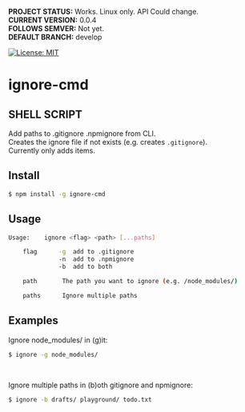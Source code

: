 **PROJECT STATUS:** Works. Linux only. API Could change.  
**CURRENT VERSION:** 0.0.4  
**FOLLOWS SEMVER:** Not yet.  
**DEFAULT BRANCH:** develop  

[![License: MIT](https://img.shields.io/badge/License-MIT-blue.svg)](https://opensource.org/licenses/MIT)



ignore-cmd
==========
## SHELL SCRIPT

Add paths to .gitignore .npmignore from CLI.  
Creates the ignore file if not exists (e.g. creates `.gitignore`).  
Currently only adds items.


Install
-------
```sh
$ npm install -g ignore-cmd
```


Usage
-----
```sh
Usage:    ignore <flag> <path> [...paths]

    flag      -g  add to .gitignore
              -n  add to .npmignore
              -b  add to both

    path       The path you want to ignore (e.g. /node_modules/)

    paths      Ignore multiple paths
```




Examples
--------
Ignore node_modules/ in (g)it:
```sh
$ ignore -g node_modules/
```

<br />

Ignore multiple paths in (b)oth gitignore and npmignore:
```sh
$ ignore -b drafts/ playground/ todo.txt
```
